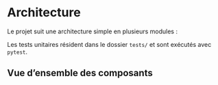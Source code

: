 # Architecture

Le projet suit une architecture simple en plusieurs modules :



Les tests unitaires résident dans le dossier `tests/` et sont exécutés avec
`pytest`.

## Vue d’ensemble des composants

```mermaid

```




